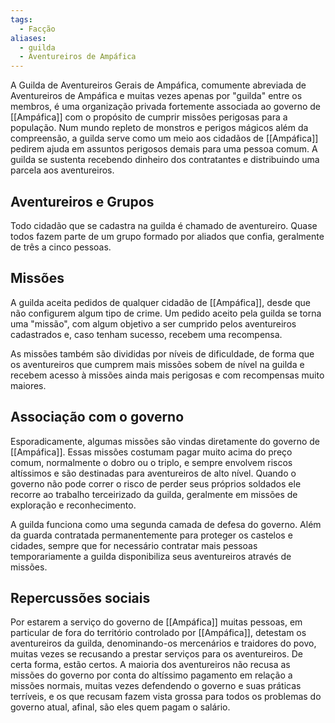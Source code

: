 ```yaml
---
tags:
  - Facção
aliases:
  - guilda
  - Aventureiros de Ampáfica
---
```

A Guilda de Aventureiros Gerais de Ampáfica, comumente abreviada de Aventureiros de Ampáfica e muitas vezes apenas por "guilda" entre os membros, é uma organização privada fortemente associada ao governo de [[Ampáfica]] com o propósito de cumprir missões perigosas para a população. Num mundo repleto de monstros e perigos mágicos além da compreensão, a guilda serve como um meio aos cidadãos de [[Ampáfica]] pedirem ajuda em assuntos perigosos demais para uma pessoa comum. A guilda se sustenta recebendo dinheiro dos contratantes e distribuindo uma parcela aos aventureiros.

## Aventureiros e Grupos
Todo cidadão que se cadastra na guilda é chamado de aventureiro. Quase todos fazem parte de um grupo formado por aliados que confia, geralmente de três a cinco pessoas.

## Missões
A guilda aceita pedidos de qualquer cidadão de [[Ampáfica]], desde que não configurem algum tipo de crime. Um pedido aceito pela guilda se torna uma "missão", com algum objetivo a ser cumprido pelos aventureiros cadastrados e, caso tenham sucesso, recebem uma recompensa.

As missões também são divididas por níveis de dificuldade, de forma que os aventureiros que cumprem mais missões sobem de nível na guilda e recebem acesso à missões ainda mais perigosas e com recompensas muito maiores.

## Associação com o governo
Esporadicamente, algumas missões são vindas diretamente do governo de [[Ampáfica]]. Essas missões costumam pagar muito acima do preço comum, normalmente o dobro ou o triplo, e sempre envolvem riscos altíssimos e são destinadas para aventureiros de alto nível. Quando o governo não pode correr o risco de perder seus próprios soldados ele recorre ao trabalho terceirizado da guilda, geralmente em missões de exploração e reconhecimento.

A guilda funciona como uma segunda camada de defesa do governo. Além da guarda contratada permanentemente para proteger os castelos e cidades, sempre que for necessário contratar mais pessoas temporariamente a guilda disponibiliza seus aventureiros através de missões.

## Repercussões sociais
Por estarem a serviço do governo de [[Ampáfica]] muitas pessoas, em particular de fora do território controlado por [[Ampáfica]], detestam os aventureiros da guilda, denominando-os mercenários e traidores do povo, muitas vezes se recusando a prestar serviços para os aventureiros. De certa forma, estão certos. A maioria dos aventureiros não recusa as missões do governo por conta do altíssimo pagamento em relação a missões normais, muitas vezes defendendo o governo e suas práticas terríveis, e os que recusam fazem vista grossa para todos os problemas do governo atual, afinal, são eles quem pagam o salário.
